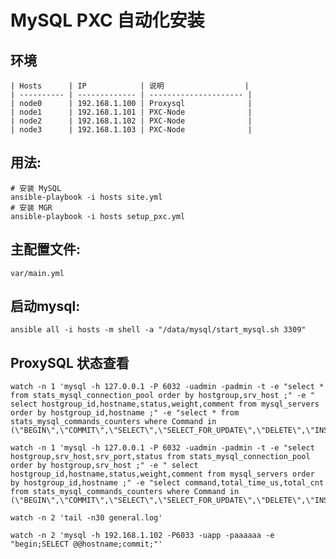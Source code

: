 # MySQL PXC 自动化安装

## 环境
```
| Hosts      | IP            | 说明                  |
| ---------- | ------------- | --------------------- |
| node0      | 192.168.1.100 | Proxysql              |
| node1      | 192.168.1.101 | PXC-Node              |
| node2      | 192.168.1.102 | PXC-Node              |
| node3      | 192.168.1.103 | PXC-Node              |
```
## 用法:

	# 安装 MySQL
	ansible-playbook -i hosts site.yml
	# 安装 MGR
	ansible-playbook -i hosts setup_pxc.yml

## 主配置文件:

    var/main.yml

## 启动mysql:

	ansible all -i hosts -m shell -a "/data/mysql/start_mysql.sh 3309"

## ProxySQL 状态查看
```
watch -n 1 'mysql -h 127.0.0.1 -P 6032 -uadmin -padmin -t -e "select * from stats_mysql_connection_pool order by hostgroup,srv_host ;" -e " select hostgroup_id,hostname,status,weight,comment from mysql_servers order by hostgroup_id,hostname ;" -e "select * from stats_mysql_commands_counters where Command in (\"BEGIN\",\"COMMIT\",\"SELECT\",\"SELECT_FOR_UPDATE\",\"DELETE\",\"INSERT\",\"UPDATE\");"'

watch -n 1 'mysql -h 127.0.0.1 -P 6032 -uadmin -padmin -t -e "select hostgroup,srv_host,srv_port,status from stats_mysql_connection_pool order by hostgroup,srv_host ;" -e " select hostgroup_id,hostname,status,weight,comment from mysql_servers order by hostgroup_id,hostname ;" -e "select command,total_time_us,total_cnt  from stats_mysql_commands_counters where Command in (\"BEGIN\",\"COMMIT\",\"SELECT\",\"SELECT_FOR_UPDATE\",\"DELETE\",\"INSERT\",\"UPDATE\");"'

watch -n 2 'tail -n30 general.log'

watch -n 2 'mysql -h 192.168.1.102 -P6033 -uapp -paaaaaa -e "begin;SELECT @@hostname;commit;"'
```